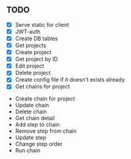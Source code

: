 ## TODO
* [x] Serve static for client
* [x] JWT-auth
* [x] Create DB tables
* [x] Get projects
* [x] Create project
* [x] Get project by ID
* [x] Edit project
* [x] Delete project
* [x] Create config file if it doesn't exists already
* [x] Get chains for project
* Create chain for project
* Update chain
* Delete chain
* Get chain detail
* Add step to chain
* Remove step from chain
* Update step
* Change step order
* Run chain